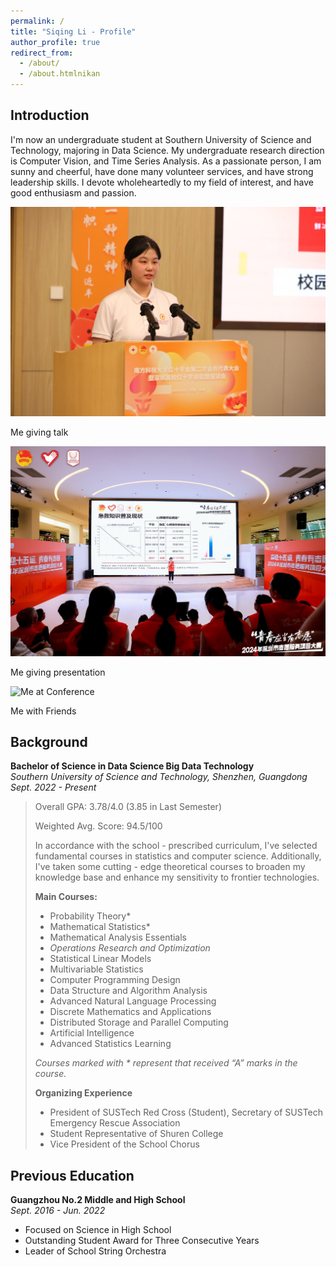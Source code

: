 ```yaml
---
permalink: /
title: "Siqing Li - Profile"
author_profile: true
redirect_from: 
  - /about/
  - /about.htmlnikan 
---
```


## Introduction

I'm now an undergraduate student at Southern University of Science and Technology, majoring in Data Science. My undergraduate research direction is Computer Vision, and Time Series Analysis. 
As a passionate person, I am sunny and cheerful, have done many volunteer services, and have strong leadership skills. I devote wholeheartedly to my field of interest, and have good enthusiasm and passion.

![Me at talk](/images/givingatalk.jpg "Me giving talk")

Me giving talk

![Me giving presentation](/images/givingapresentation.jpg "Me giving presentation")

Me giving presentation

![Me at Conference](/images/withwolunteers.jpg "Me with friends")

Me with Friends

## Background

**Bachelor of Science in Data Science Big Data Technology**  
*Southern University of Science and Technology, Shenzhen, Guangdong*  
*Sept. 2022 - Present*

> Overall GPA: 3.78/4.0 (3.85 in Last Semester)
> 
> Weighted Avg. Score: 94.5/100
> 
> In accordance with the school - prescribed curriculum, I've selected fundamental courses in statistics and computer science. Additionally, I've taken some cutting - edge theoretical courses to broaden my knowledge base and enhance my sensitivity to frontier technologies.
> 
> **Main Courses:**
> 
> - Probability Theory*
> - Mathematical Statistics*
> - Mathematical Analysis Essentials
> - *Operations Research and Optimization*
> - Statistical Linear Models
> - Multivariable Statistics
> - Computer Programming Design
> - Data Structure and Algorithm Analysis
> - Advanced Natural Language Processing
> - Discrete Mathematics and Applications
> - Distributed Storage and Parallel Computing
> - Artificial Intelligence
> - Advanced Statistics Learning
> 
> *Courses marked with \* represent that received “A” marks in the course.*
> 
> **Organizing Experience**
> 
> - President of SUSTech Red Cross (Student), Secretary of SUSTech Emergency Rescue Association
> - Student Representative of Shuren College
> - Vice President of the School Chorus

## Previous Education

**Guangzhou No.2 Middle and High School**  
*Sept. 2016 - Jun. 2022*

- Focused on Science in High School
- Outstanding Student Award for Three Consecutive Years
- Leader of School String Orchestra


